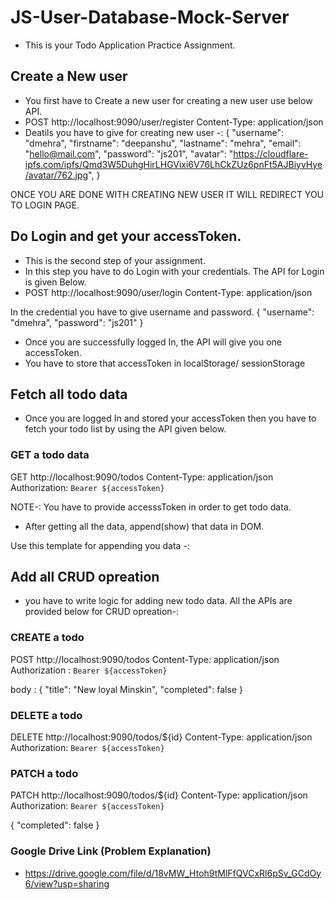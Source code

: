 # JS-User-Database-Mock-Server


- This is your Todo Application Practice Assignment.



<!--  TASK - 1 -->

## Create a New user
- You first have to Create a new user for creating a new user use below API.
- POST http://localhost:9090/user/register
       Content-Type: application/json
- Deatils you have to give for creating new user -:
{
  "username": "dmehra",
  "firstname": "deepanshu",
  "lastname": "mehra",
  "email": "hello@mail.com",
  "password": "js201",
  "avatar": "https://cloudflare-ipfs.com/ipfs/Qmd3W5DuhgHirLHGVixi6V76LhCkZUz6pnFt5AJBiyvHye/avatar/762.jpg",
}

ONCE YOU ARE DONE WITH CREATING NEW USER IT WILL REDIRECT YOU TO LOGIN PAGE.

<!-- TASK - 2 -->
## Do Login and get your accessToken.
- This is the second step of your assignment.
- In this step you have to do Login with your credentials. The API for Login is given Below.
- POST http://localhost:9090/user/login
  Content-Type: application/json

In the credential you have to give username and password.
  {
    "username": "dmehra",
    "password": "js201"
  }

- Once you are successfully logged In, the API will give you one accessToken. 
- You have to store that accessToken in localStorage/ sessionStorage 


<!-- TASK -3 -->
## Fetch all todo data
- Once you are logged In and stored your accessToken then you have to fetch your todo list by using the API given below. 

### GET a todo data
GET http://localhost:9090/todos
Content-Type: application/json
Authorization:  `Bearer ${accessToken}`      


NOTE-:  You have to provide accesssToken in order to get todo data.

- After getting all the data, append(show) that data in DOM.

Use this template for appending you data -:  
<!-- `<div class="task">
        <div class="content">
            <input 
                type="text" 
                class="text" 
                value=${item.title}
                readonly>
        </div>
        <div class="actions">
            <button class="toggle" data-id=${item.id} data-completed=${item.completed}>
                   ${item.completed === "true" ? "Completed" : "Not completed"}
            </button>
            <button class="edit" data-id=${item.id} >Edit</button>
            <button class="delete" data-id=${item.id} >Delete</button>
        </div>
    </div>` -->




<!-- Task-4 -->

## Add all CRUD opreation
- you have to write logic for adding new todo data. All the APIs are provided below for CRUD opreation-:

### CREATE a todo
POST http://localhost:9090/todos
Content-Type: application/json
Authorization : `Bearer ${accessToken}`

body : {
  "title": "New loyal Minskin",
  "completed": false
}


### DELETE a todo
DELETE http://localhost:9090/todos/${id}
Content-Type: application/json
Authorization:  `Bearer ${accessToken}`



### PATCH a todo
PATCH http://localhost:9090/todos/${id}
Content-Type: application/json
Authorization:  `Bearer ${accessToken}`

{
  "completed": false
}


### Google Drive Link (Problem Explanation)
- https://drive.google.com/file/d/18vMW_Htoh9tMlFfQVCxRl6pSv_GCdOy6/view?usp=sharing
